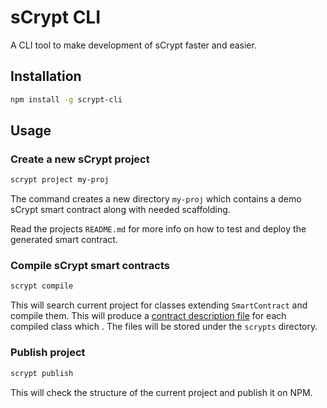 # sCrypt CLI

A CLI tool to make development of sCrypt faster and easier.

## Installation

```sh
npm install -g scrypt-cli
```

## Usage

### Create a new sCrypt project

```sh
scrypt project my-proj
```

The command creates a new directory `my-proj` which contains a demo sCrypt smart contract along with needed scaffolding. 

Read the projects `README.md` for more info on how to test and deploy the generated smart contract.

### Compile sCrypt smart contracts

```sh
scrypt compile
```

This will search current project for classes extending `SmartContract` and compile them. This will produce a [contract description file](https://github.com/sCrypt-Inc/scryptlib#contract-description-file) for each compiled class which . The files will be stored under the `scrypts` directory.

### Publish project
```sh
scrypt publish
```

This will check the structure of the current project and publish it on NPM.
